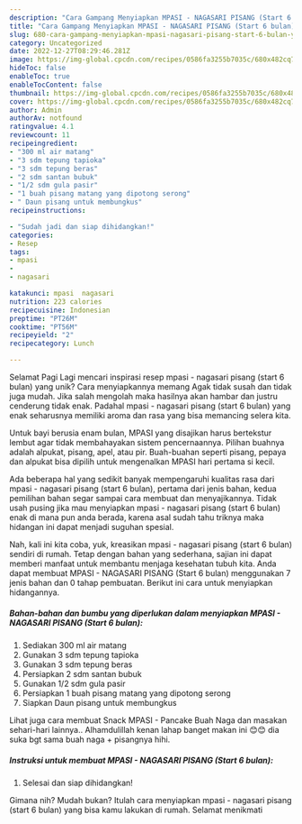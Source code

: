 ```yaml
---
description: "Cara Gampang Menyiapkan MPASI - NAGASARI PISANG (Start 6 bulan) yang Lezat, Enak"
title: "Cara Gampang Menyiapkan MPASI - NAGASARI PISANG (Start 6 bulan) yang Lezat, Enak"
slug: 680-cara-gampang-menyiapkan-mpasi-nagasari-pisang-start-6-bulan-yang-lezat-enak
category: Uncategorized
date: 2022-12-27T08:29:46.281Z
image: https://img-global.cpcdn.com/recipes/0586fa3255b7035c/680x482cq70/mpasi-nagasari-pisang-start-6-bulan-foto-resep-utama.jpg
hideToc: false
enableToc: true
enableTocContent: false
thumbnail: https://img-global.cpcdn.com/recipes/0586fa3255b7035c/680x482cq70/mpasi-nagasari-pisang-start-6-bulan-foto-resep-utama.jpg
cover: https://img-global.cpcdn.com/recipes/0586fa3255b7035c/680x482cq70/mpasi-nagasari-pisang-start-6-bulan-foto-resep-utama.jpg
author: Admin
authorAv: notfound
ratingvalue: 4.1
reviewcount: 11
recipeingredient:
- "300 ml air matang"
- "3 sdm tepung tapioka"
- "3 sdm tepung beras"
- "2 sdm santan bubuk"
- "1/2 sdm gula pasir"
- "1 buah pisang matang yang dipotong serong"
- " Daun pisang untuk membungkus"
recipeinstructions:

- "Sudah jadi dan siap dihidangkan!"
categories:
- Resep
tags:
- mpasi
- 
- nagasari

katakunci: mpasi  nagasari 
nutrition: 223 calories
recipecuisine: Indonesian
preptime: "PT26M"
cooktime: "PT56M"
recipeyield: "2"
recipecategory: Lunch

---
```



Selamat Pagi Lagi mencari inspirasi resep mpasi - nagasari pisang (start 6 bulan) yang unik? Cara menyiapkannya memang Agak tidak susah dan tidak juga mudah. Jika salah mengolah maka hasilnya akan hambar dan justru cenderung tidak enak. Padahal mpasi - nagasari pisang (start 6 bulan) yang enak seharusnya memiliki aroma dan rasa yang bisa memancing selera kita.


Untuk bayi berusia enam bulan, MPASI yang disajikan harus bertekstur lembut agar tidak membahayakan sistem pencernaannya. Pilihan buahnya adalah alpukat, pisang, apel, atau pir. Buah-buahan seperti pisang, pepaya dan alpukat bisa dipilih untuk mengenalkan MPASI hari pertama si kecil.

Ada beberapa hal yang sedikit banyak mempengaruhi kualitas rasa dari mpasi - nagasari pisang (start 6 bulan), pertama dari jenis bahan, kedua pemilihan bahan segar sampai cara membuat dan menyajikannya. Tidak usah pusing jika mau menyiapkan mpasi - nagasari pisang (start 6 bulan) enak di mana pun anda berada, karena asal sudah tahu triknya maka hidangan ini dapat menjadi suguhan spesial.


Nah, kali ini kita coba, yuk, kreasikan mpasi - nagasari pisang (start 6 bulan) sendiri di rumah. Tetap dengan bahan yang sederhana, sajian ini dapat memberi manfaat untuk membantu menjaga kesehatan tubuh kita. Anda dapat membuat MPASI - NAGASARI PISANG (Start 6 bulan) menggunakan 7 jenis bahan dan 0 tahap pembuatan. Berikut ini cara untuk menyiapkan hidangannya.

<!--inarticleads1-->

##### Bahan-bahan dan bumbu yang diperlukan dalam menyiapkan MPASI - NAGASARI PISANG (Start 6 bulan):

1. Sediakan 300 ml air matang
1. Gunakan 3 sdm tepung tapioka
1. Gunakan 3 sdm tepung beras
1. Persiapkan 2 sdm santan bubuk
1. Gunakan 1/2 sdm gula pasir
1. Persiapkan 1 buah pisang matang yang dipotong serong
1. Siapkan  Daun pisang untuk membungkus


Lihat juga cara membuat Snack MPASI - Pancake Buah Naga dan masakan sehari-hari lainnya.. Alhamdulillah kenan lahap banget makan ini 😊😊 dia suka bgt sama buah naga + pisangnya hihi. 

<!--inarticleads2-->

##### Instruksi untuk membuat MPASI - NAGASARI PISANG (Start 6 bulan):


1. Selesai dan siap dihidangkan!



Gimana nih? Mudah bukan? Itulah cara menyiapkan mpasi - nagasari pisang (start 6 bulan) yang bisa kamu lakukan di rumah. Selamat menikmati
